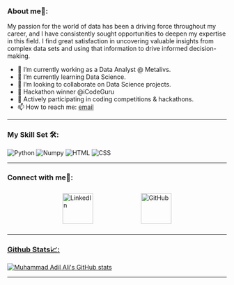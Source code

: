 ### About me🚀:

My passion for the world of data has been a driving force throughout my career, and I have consistently sought opportunities to deepen my expertise in this field. I find great satisfaction in uncovering valuable insights from complex data sets and using that information to drive informed decision-making.

- 🔭 I’m currently working as a Data Analyst @ Metalivs.
- 🌱 I’m currently learning Data Science.
- 👯 I’m looking to collaborate on Data Science projects.
- 🥉 Hackathon winner @iCodeGuru
- 🌱 Actively participating in coding competitions & hackathons.
- 📫 How to reach me: [email](muhamad.adil.ale@gmail.com)
- - -
### My Skill Set 🛠️:
<img src="https://www.vectorlogo.zone/logos/python/python-icon.svg" alt="Python">
<img src="https://www.vectorlogo.zone/logos/numpy/numpy-ar21.svg" alt="Numpy">
<img src="https://www.vectorlogo.zone/logos/w3_html5/w3_html5-icon.svg" alt="HTML">
<img src="https://www.vectorlogo.zone/logos/w3_css/w3_css-icon.svg" alt="CSS">


- - -
### Connect with me🤝:
<div style="display: flex; justify-content: center; align-items: center;">
    <a href="https://www.linkedin.com/in/m-adil-ali/">
        <img src="https://www.vectorlogo.zone/logos/linkedin/linkedin-icon.svg" alt="LinkedIn" style="width: 70px; height: 70px; margin: 10 30px; padding-right: 25px;">
    <a href="https://github.com/m-adil-ali/">
        <img src="https://www.vectorlogo.zone/logos/github/github-tile.svg" alt="GitHub" style="width: 70px; height: 70px; margin: 10 30px; padding-left: 25px;">
    
</div>


- - -

### Github Stats📈:
![Muhammad Adil Ali's GitHub stats](https://github-readme-stats.vercel.app/api?username=m-adil-ali&theme=dark&show_icons=true)
- - -

